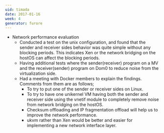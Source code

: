 ```yaml
---
uid: timada
date: 2017-01-16
week: 4
generator: furore
---
```


- Network performance evaluation
  - Conducted a test on the unix configuration, and found that the sender and receiver sides behavior was quite simple without any blocking periods. This indicates Xen or the network bridging on the hostOS can affect the blocking periods.
  - Having additional tests where the sender(receiver) program on a MV and the receiver(sender) program on Dom0 to reduce noise from the virtualization side.  
  - Had a meeting with Docker members to explain the findings. Comments from them are as follows;
    - To try to put one of the sender or receiver sides on Linux.
    - To try to have one unikernel VM having both the sender and receiver side using the vnetif module to completely remove noise from network bridging on the hostOS.
    - Checksum offloading and IP fragmentation offload will help us to improve the network performance.
    - ukvm rather than Xen would be better and easier for implementing a new network interface layer.

